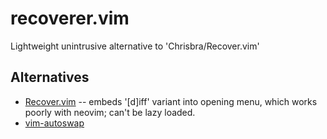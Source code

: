 # recoverer.vim
Lightweight unintrusive alternative to 'Chrisbra/Recover.vim'

## Alternatives
* [Recover.vim](https://github.com/Chrisbra/Recover.vim) -- embeds '[d]iff'
variant into opening menu, which works poorly with neovim; can't be lazy
loaded.
* [vim-autoswap](https://github.com/gioele/vim-autoswap)
